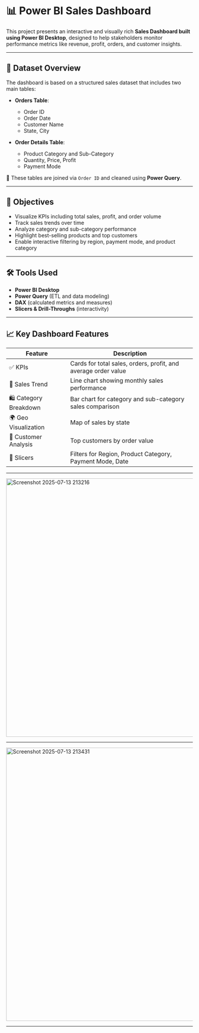 # 📊 Power BI Sales Dashboard

This project presents an interactive and visually rich **Sales Dashboard built using Power BI Desktop**, designed to help stakeholders monitor performance metrics like revenue, profit, orders, and customer insights.

---

## 📁 Dataset Overview

The dashboard is based on a structured sales dataset that includes two main tables:

- **Orders Table**:
  - Order ID
  - Order Date
  - Customer Name
  - State, City

- **Order Details Table**:
  - Product Category and Sub-Category
  - Quantity, Price, Profit
  - Payment Mode

📌 These tables are joined via `Order ID` and cleaned using **Power Query**.

---

## 🎯 Objectives

- Visualize KPIs including total sales, profit, and order volume
- Track sales trends over time
- Analyze category and sub-category performance
- Highlight best-selling products and top customers
- Enable interactive filtering by region, payment mode, and product category

---

## 🛠 Tools Used

- **Power BI Desktop**
- **Power Query** (ETL and data modeling)
- **DAX** (calculated metrics and measures)
- **Slicers & Drill-Throughs** (interactivity)

---

## 📈 Key Dashboard Features

| Feature                 | Description |
|-------------------------|-------------|
| ✅ KPIs                 | Cards for total sales, orders, profit, and average order value |
| 📅 Sales Trend          | Line chart showing monthly sales performance |
| 🛍️ Category Breakdown   | Bar chart for category and sub-category sales comparison |
| 🌍 Geo Visualization    | Map of sales by state |
| 🧑 Customer Analysis     | Top customers by order value |
| 🔘 Slicers              | Filters for Region, Product Category, Payment Mode, Date |

---

<img width="1194" height="697" alt="Screenshot 2025-07-13 213216" src="https://github.com/user-attachments/assets/883e9812-c374-44ef-9b05-ad863ef6c69c" />

---
<img width="1345" height="737" alt="Screenshot 2025-07-13 213431" src="https://github.com/user-attachments/assets/da751efe-6fea-4244-b9d1-1d7913dc979d" />

---




